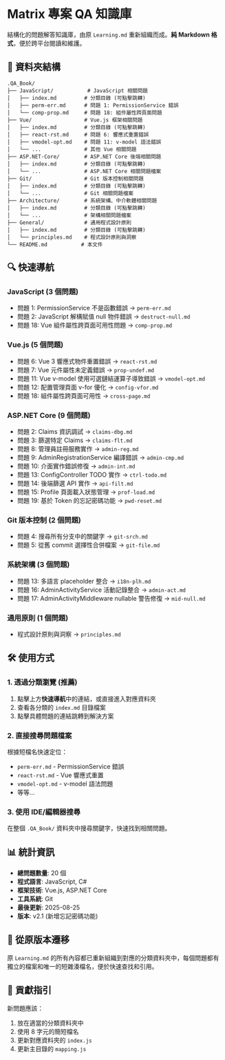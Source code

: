 # Matrix 專案 QA 知識庫

結構化的問題解答知識庫，由原 `Learning.md` 重新組織而成。**純 Markdown 格式**，便於跨平台閱讀和維護。

## 📁 資料夾結構

```
.QA_Book/
├── JavaScript/           # JavaScript 相關問題
│   ├── index.md         # 分類目錄 (可點擊跳轉)
│   ├── perm-err.md      # 問題 1: PermissionService 錯誤
│   └── comp-prop.md     # 問題 18: 組件屬性跨頁面問題
├── Vue/                 # Vue.js 框架相關問題
│   ├── index.md         # 分類目錄 (可點擊跳轉)
│   ├── react-rst.md     # 問題 6: 響應式重置錯誤
│   ├── vmodel-opt.md    # 問題 11: v-model 語法錯誤
│   └── ...              # 其他 Vue 相關問題
├── ASP.NET-Core/        # ASP.NET Core 後端相關問題
│   ├── index.md         # 分類目錄 (可點擊跳轉)
│   └── ...              # ASP.NET Core 相關問題檔案
├── Git/                 # Git 版本控制相關問題
│   ├── index.md         # 分類目錄 (可點擊跳轉)
│   └── ...              # Git 相關問題檔案
├── Architecture/        # 系統架構、中介軟體相關問題
│   ├── index.md         # 分類目錄 (可點擊跳轉)
│   └── ...              # 架構相關問題檔案
├── General/             # 通用程式設計原則
│   ├── index.md         # 分類目錄 (可點擊跳轉)
│   └── principles.md    # 程式設計原則與洞察
└── README.md           # 本文件
```

## 🔍 快速導航

### JavaScript (3 個問題)
- 問題 1: PermissionService 不是函數錯誤 → `perm-err.md`
- 問題 2: JavaScript 解構賦值 null 物件錯誤 → `destruct-null.md`
- 問題 18: Vue 組件屬性跨頁面可用性問題 → `comp-prop.md`

### Vue.js (5 個問題)
- 問題 6: Vue 3 響應式物件重置錯誤 → `react-rst.md`
- 問題 7: Vue 元件屬性未定義錯誤 → `prop-undef.md`
- 問題 11: Vue v-model 使用可選鏈結運算子導致錯誤 → `vmodel-opt.md`
- 問題 12: 配置管理頁面 v-for 優化 → `config-vfor.md`
- 問題 18: 組件屬性跨頁面可用性 → `cross-page.md`

### ASP.NET Core (9 個問題)
- 問題 2: Claims 資訊調試 → `claims-dbg.md`
- 問題 3: 篩選特定 Claims → `claims-flt.md`
- 問題 8: 管理員註冊服務實作 → `admin-reg.md`
- 問題 9: AdminRegistrationService 編譯錯誤 → `admin-cmp.md`
- 問題 10: 介面實作錯誤修復 → `admin-int.md`
- 問題 13: ConfigController TODO 實作 → `ctrl-todo.md`
- 問題 14: 後端篩選 API 實作 → `api-filt.md`
- 問題 15: Profile 頁面載入狀態管理 → `prof-load.md`
- 問題 19: 基於 Token 的忘記密碼功能 → `pwd-reset.md`

### Git 版本控制 (2 個問題)
- 問題 4: 搜尋所有分支中的關鍵字 → `git-srch.md`
- 問題 5: 從舊 commit 選擇性合併檔案 → `git-file.md`

### 系統架構 (3 個問題)
- 問題 13: 多語言 placeholder 整合 → `i18n-plh.md`
- 問題 16: AdminActivityService 活動記錄整合 → `admin-act.md`
- 問題 17: AdminActivityMiddleware nullable 警告修復 → `mid-null.md`

### 通用原則 (1 個問題)
- 程式設計原則與洞察 → `principles.md`

## 🛠️ 使用方式

### 1. 透過分類瀏覽 (推薦)
1. 點擊上方**快速導航**中的連結，或直接進入對應資料夾
2. 查看各分類的 `index.md` 目錄檔案
3. 點擊具體問題的連結跳轉到解決方案

### 2. 直接搜尋問題檔案
根據短檔名快速定位：
- `perm-err.md` - PermissionService 錯誤
- `react-rst.md` - Vue 響應式重置
- `vmodel-opt.md` - v-model 語法問題
- 等等...

### 3. 使用 IDE/編輯器搜尋
在整個 `.QA_Book/` 資料夾中搜尋關鍵字，快速找到相關問題。

## 📊 統計資訊

- **總問題數量**: 20 個
- **程式語言**: JavaScript, C#
- **框架技術**: Vue.js, ASP.NET Core
- **工具系統**: Git
- **最後更新**: 2025-08-25
- **版本**: v2.1 (新增忘記密碼功能)

## 🔄 從原版本遷移

原 `Learning.md` 的所有內容都已重新組織到對應的分類資料夾中，每個問題都有獨立的檔案和唯一的短雜湊檔名，便於快速查找和引用。

## 📝 貢獻指引

新問題應該：
1. 放在適當的分類資料夾中
2. 使用 8 字元的簡短檔名
3. 更新對應資料夾的 `index.js`
4. 更新主目錄的 `mapping.js`
